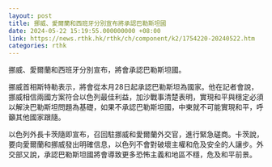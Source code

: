```yaml
---
layout: post
title: 挪威、愛爾蘭和西班牙分別宣布將承認巴勒斯坦國
date: 2024-05-22 15:19:55.000000000 +08:00
link: https://news.rthk.hk/rthk/ch/component/k2/1754220-20240522.htm
categories: rthk
---
```


挪威、愛爾蘭和西班牙分別宣布，將會承認巴勒斯坦國。

挪威首相斯特勒表示，將會從本月28日起承認巴勒斯坦為國家。他在記者會說，挪威相信兩國方案符合以色列最佳利益，加沙戰事清楚表明，實現和平與穩定必須以解決巴勒斯坦問題為基礎，如果不承認巴勒斯坦國，中東就不可能實現和平，呼籲其他國家跟隨。

以色列外長卡茨隨即宣布，召回駐挪威和愛爾蘭外交官，進行緊急磋商。卡茨說，要向愛爾蘭和挪威發出明確信息，以色列不會對破壞主權和危及安全的人讓步。外交部又說，承認巴勒斯坦國將會導致更多恐怖主義和地區不穩，危及和平前景。
